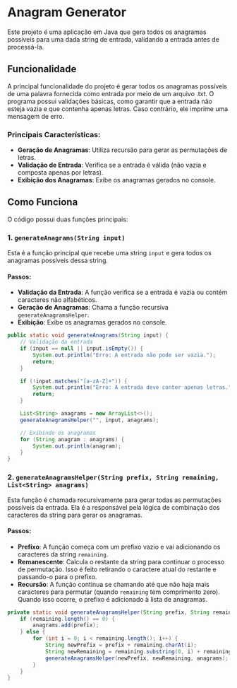 # Anagram Generator

Este projeto é uma aplicação em Java que gera todos os anagramas possíveis para uma dada string de entrada, validando a entrada antes de processá-la.

## Funcionalidade

A principal funcionalidade do projeto é gerar todos os anagramas possíveis de uma palavra fornecida como entrada por meio de um arquivo .txt. O programa possui validações básicas, como garantir que a entrada não esteja vazia e que contenha apenas letras. Caso contrário, ele imprime uma mensagem de erro.

### Principais Características:
- **Geração de Anagramas**: Utiliza recursão para gerar as permutações de letras.
- **Validação de Entrada**: Verifica se a entrada é válida (não vazia e composta apenas por letras).
- **Exibição dos Anagramas**: Exibe os anagramas gerados no console.

## Como Funciona

O código possui duas funções principais:

### 1. `generateAnagrams(String input)`

Esta é a função principal que recebe uma string `input` e gera todos os anagramas possíveis dessa string.

#### Passos:
- **Validação da Entrada**: A função verifica se a entrada é vazia ou contém caracteres não alfabéticos.
- **Geração de Anagramas**: Chama a função recursiva `generateAnagramsHelper`.
- **Exibição**: Exibe os anagramas gerados no console.

```java
public static void generateAnagrams(String input) {
    // Validação da entrada
    if (input == null || input.isEmpty()) {
        System.out.println("Erro: A entrada não pode ser vazia.");
        return;
    }

    if (!input.matches("[a-zA-Z]+")) {
        System.out.println("Erro: A entrada deve conter apenas letras.");
        return;
    }

    List<String> anagrams = new ArrayList<>();
    generateAnagramsHelper("", input, anagrams);

    // Exibindo os anagramas
    for (String anagram : anagrams) {
        System.out.println(anagram);
    }
}
```
### 2. `generateAnagramsHelper(String prefix, String remaining, List<String> anagrams)`

Esta função é chamada recursivamente para gerar todas as permutações possíveis da entrada. Ela é a responsável pela lógica de combinação dos caracteres da string para gerar os anagramas.

#### Passos:
- **Prefixo**: A função começa com um prefixo vazio e vai adicionando os caracteres da string `remaining`.
- **Remanescente**: Calcula o restante da string para continuar o processo de permutação. Isso é feito retirando o caractere atual do restante e passando-o para o prefixo.
- **Recursão**: A função continua se chamando até que não haja mais caracteres para permutar (quando `remaining` tem comprimento zero). Quando isso ocorre, o prefixo é adicionado à lista de anagramas.

```java
private static void generateAnagramsHelper(String prefix, String remaining, List<String> anagrams) {
    if (remaining.length() == 0) {
        anagrams.add(prefix);
    } else {
        for (int i = 0; i < remaining.length(); i++) {
            String newPrefix = prefix + remaining.charAt(i);
            String newRemaining = remaining.substring(0, i) + remaining.substring(i + 1);
            generateAnagramsHelper(newPrefix, newRemaining, anagrams);
        }
    }
}

